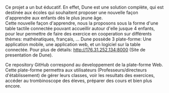 Ce projet a un but éducatif. En effet, Dune est une solution complète, qui est destinée aux écoles qui souhaitent proposer une nouvelle façon d'apprendre aux enfants dès le plus jeune âge.	<br />
Cette nouvelle façon d'apprendre, nous la proposons sous la forme d'une table tactile connectée pouvant accueillir autour d'elle jusque 4 enfants, pour leur permettre de faire des exercice en cooperation sur différents thèmes: mathénatiques, français, ...	
Dune possède 3 plate-forme: Une application mobile, une application web, et un logiciel sur la table connectée.	
Pour plus de détails: http://176.31.252.134:8000 (Site de presentation de Dune).	


 Ce repository GitHub correspond au developpement de la plate-forme Web. Cette plate-forme permettra aux utilisateurs (Professeurs/directeurs d'établissement) de gérer leurs classes, voir les resultats des exercices, accéder au trombinoscope des éleves, préparer des cours et bien plus encore.

